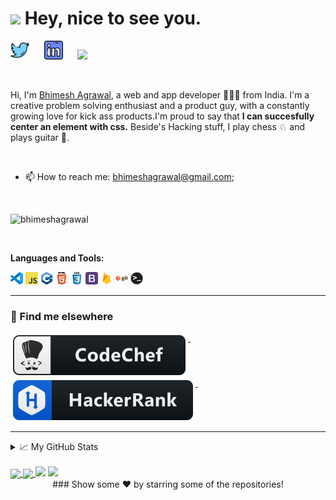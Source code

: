 <h1><img src="https://emojis.slackmojis.com/emojis/images/1531849430/4246/blob-sunglasses.gif?1531849430" width="30"/> Hey, nice to see you.</h1>

<p align="left">
<a href="https://twitter.com/agrawal_bhimesh" target="_blank"><img height="30" src="Resources/png/twitter.png?raw=true"></a>&nbsp;&nbsp;&nbsp;&nbsp;&nbsp;
<a href="https://www.linkedin.com/in/bhimesh-agrawal/" target="_blank"><img height="30" src="Resources/png/linkedin.png?raw=true"></a>&nbsp;&nbsp;&nbsp;&nbsp;&nbsp;
<a href="https://www.instagram.com/bhimesh1210/" target="_blank"><img height="30" src="https://image.flaticon.com/icons/svg/725/725278.svg"></a>&nbsp;&nbsp;&nbsp;&nbsp;&nbsp;
<!-- <a href="https://open.spotify.com" target="_blank"><img height="30" src="https://raw.githubusercontent.com/bhimeshagrawal/bhimeshagrawal/master/Resources/png/spotify.png?raw=true"></a>&nbsp;&nbsp;&nbsp;&nbsp;&nbsp; -->
<!-- <a href="https://marketplace.visualstudio.com/publishers/bhimeshagrawal" target="_blank"><img height="30" src="Resources/png/visual-studio.png?raw=true"></a>&nbsp;&nbsp;&nbsp;&nbsp;&nbsp; -->
</p>

<br>

Hi, I'm [Bhimesh Agrawal](https://www.bhimeshagrawal.com/), a web and app developer 👨🏻‍💻 from India. I'm a creative problem solving enthusiast and a product guy, with a constantly growing love for kick ass products.I'm proud to say that **I can succesfully center an element with css.** Beside's Hacking stuff, I play chess ♘ and plays guitar 🎸.

<br>


<!-- https://media.giphy.com/media/SWoSkN6DxTszqIKEqv/giphy.gif -->
<!-- <img align="right" height="250" width="400" alt="GIF" src="https://miro.medium.com/max/1360/1*IRGHmiGsa16stedQvIaZfw.gif" /> -->

<!-- <img align="right" alt="GIF" src="https://media.giphy.com/media/3ohzdKvLT1DxFxhZAI/giphy.gif" /> -->

 - 📫 How to reach me: [bhimeshagrawal@gmail.com](mailto:bhimeshagrawalggc@gmail.com);
 <!-- - 🔗 My website: [https://www.bhimeshagrawal.com/](https://www.bhimeshagrawal.com/) -->
 
 <br>

 <p align="left"> <img src="https://komarev.com/ghpvc/?username=bhimeshagrawal" alt="bhimeshagrawal" /> </p>
 
 </br>

**Languages and Tools:**
<br>

<code><img height="20" src="https://raw.githubusercontent.com/github/explore/80688e429a7d4ef2fca1e82350fe8e3517d3494d/topics/visual-studio-code/visual-studio-code.png"></code>
<code><img height="20" src="https://raw.githubusercontent.com/github/explore/80688e429a7d4ef2fca1e82350fe8e3517d3494d/topics/javascript/javascript.png"></code>
<code><img height="20" src="https://raw.githubusercontent.com/github/explore/80688e429a7d4ef2fca1e82350fe8e3517d3494d/topics/cpp/cpp.png"></code>
<code><img height = "20" src = "https://raw.githubusercontent.com/github/explore/80688e429a7d4ef2fca1e82350fe8e3517d3494d/topics/html/html.png"></code>
<code><img height = "20" src = "https://raw.githubusercontent.com/github/explore/80688e429a7d4ef2fca1e82350fe8e3517d3494d/topics/css/css.png"></code>
<code><img height = "20" src = "https://raw.githubusercontent.com/github/explore/80688e429a7d4ef2fca1e82350fe8e3517d3494d/topics/bootstrap/bootstrap.png"></code>
<code><img height="20" src="https://raw.githubusercontent.com/github/explore/80688e429a7d4ef2fca1e82350fe8e3517d3494d/topics/firebase/firebase.png"></code>
<code><img height="20" src="https://raw.githubusercontent.com/github/explore/80688e429a7d4ef2fca1e82350fe8e3517d3494d/topics/git/git.png"></code>
<code><img height="20" src="https://raw.githubusercontent.com/github/explore/80688e429a7d4ef2fca1e82350fe8e3517d3494d/topics/terminal/terminal.png"></code>


---
### 📢 Find me elsewhere
<p align="left">
  <a href="https://www.codechef.com/users/bhimeshagrawal">
    <img src="Resources/svg/codechef.svg" alt="codechef" style="vertical-align:top; margin:4px">
  </a>&nbsp;&nbsp;&nbsp;
  
  <!-- <a href="https://leetcode.com/bhimeshagrawal/">
    <img src="Resources/svg/leetcode.svg" alt="leetcode" style="vertical-align:top; margin:4px">
  </a>&nbsp;&nbsp;&nbsp; -->

  <a href="https://www.hackerrank.com/bhimeshagrawalg1">
    <img src="Resources/svg/hackerrank.svg" alt="hackerrank" style="vertical-align:top; margin:4px">
  </a>&nbsp;&nbsp;&nbsp;
  
  <!-- <a href="https://www.codewars.com/users/bhimeshagrawal">
    <img src="Resources/svg/codewars.svg" alt="codewars" style="vertical-align:top; margin:4px">
  </a> &nbsp;&nbsp;&nbsp; -->
</p>

<hr>

<details>
<summary>📈 My GitHub Stats</summary>

<p align="center"> <img src="https://github-readme-stats.vercel.app/api?username=AbhishekMaira10&show_icons=true&theme=gotham" alt="abhisheknaiidu" />

</details>

</br>

<a href="https://github.com/bhimeshagrawal/medisave" target="_blank">
  <img align="center" src="https://github-readme-stats.vercel.app/api/pin/?username=bhimeshagrawal&repo=medisave&theme=dracula" />
</a>
<a href="https://github.com/bhimeshagrawal/notes-app" target="_blank">
 <img align="center" src="https://github-readme-stats.vercel.app/api/pin/?username=bhimeshagrawal&repo=notes-app&theme=dracula" />
</a>
<a href="https://github.com/bhimeshagrawal/" target="_blank"><img height="137px" src="https://github-readme-stats.vercel.app/api?username=bhimeshagrawal&hide_title=true&hide_border=true&show_icons=true&include_all_commits=true&count_private=true&line_height=21&text_color=000&icon_color=000&bg_color=0,ea6161,ffc64d,fffc4d,52fa5a&theme=graywhite" /></a>
<a href="https://github.com/bhimeshagrawal" target="_blank"><img height="137px" src="https://github-readme-stats.vercel.app/api/top-langs/?username=bhimeshagrawal&hide=html&hide_title=true&hide_border=true&layout=compact&langs_count=6&exclude_repo=medisave,notes-app&text_color=000&icon_color=fff&bg_color=0,52fa5a,4dfcff,c64dff&theme=graywhite" /></a>
<div align="center">
### Show some ❤️ by starring some of the repositories!
</div>
